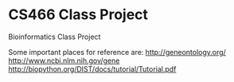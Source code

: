 # CS466 Class Project
Bioinformatics Class Project

Some important places for reference are: 
http://geneontology.org/
http://www.ncbi.nlm.nih.gov/gene
http://biopython.org/DIST/docs/tutorial/Tutorial.pdf


